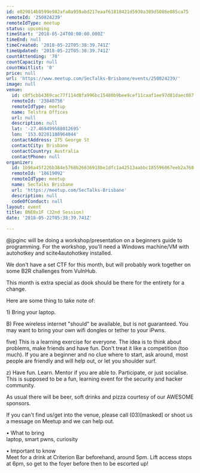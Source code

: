 ```yaml
---
id: e029014b8599e982afa0a959abd217eaaf61818421d5930a389d5086e085ca75
remoteId: '250824239'
remoteIdType: meetup
status: upcoming
timeStart: '2018-05-24T08:00:00.000Z'
timeEnd: null
timeCreated: '2018-05-22T05:38:39.741Z'
timeUpdated: '2018-05-22T05:38:39.741Z'
countAttending: '70'
countCapacity: null
countWaitlist: '0'
price: null
url: 'https://www.meetup.com/SecTalks-Brisbane/events/250824239/'
image: null
venue:
  id: c8f5cbb4369cac77f114d8fa996bc15480b9bee9cef11caaf1ee97d81daec087
  remoteId: '23840756'
  remoteIdType: meetup
  name: Telstra Offices
  url: null
  description: null
  lat: '-27.469499588012695'
  lon: '153.02281188964844'
  contactAddress: 275 George St
  contactCity: Brisbane
  contactCountry: Australia
  contactPhone: null
organizer:
  id: 1b96a45f226b384e5760b26636918be1dfc1a42513aabbc185596067eeb2a760
  remoteId: '18619092'
  remoteIdType: meetup
  name: SecTalks Brisbane
  url: 'https://meetup.com/SecTalks-Brisbane'
  description: null
  codeOfConduct: null
layout: event
title: BNE0x1F (32nd Session)
date: '2018-05-22T05:38:39.741Z'

---
```

<p>@jpginc will be doing a workshop/presentation on a beginners guide to programming. For the workshop, you'll need a Windows machine/VM with autohotkey and scite4autohotkey installed.</p> <p>We don't have a set CTF for this month, but will probably work together on some B2R challenges from VulnHub.</p> <p>This month is extra special as dook should be there for the entirety for a change.</p> <p>Here are some thing to take note of:</p> <p>1) Bring your laptop.</p> <p>B) Free wireless internet "should" be available, but is not guaranteed. You may want to bring your own wifi dongles or tether to your iPwns.</p> <p>five) This is a learning exercise for everyone. The idea is to think about problems, make friends and have fun. Don't treat it like a competition (too much). If you are a beginner and no clue where to start, ask around, most people are friendly and will help out, or let you shoulder surf.</p> <p>z) Have fun. Learn. Mentor if you are able to. Participate, or just socialise. This is supposed to be a fun, learning event for the security and hacker community.</p> <p>As usual there will be beer, soft drinks and pizza courtesy of our AWESOME sponsors.</p> <p>If you can't find us/get into the venue, please call (03)[masked] or shoot us a message on Meetup and we can help out.</p> <p>• What to bring<br/>laptop, smart pwns, curiosity</p> <p>• Important to know<br/>Meet for a drink at Criterion Bar beforehand, around 5pm. Lift access stops at 6pm, so get to the foyer before then to be escorted up!</p>
